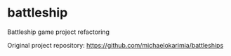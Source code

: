 battleship
==========

Battleship game project refactoring

Original project repository: 
https://github.com/michaelokarimia/battleships
